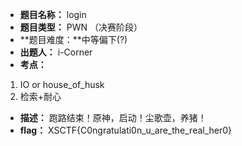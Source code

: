 - **题目名称：** login
- **题目类型：** PWN  （决赛阶段）
- **题目难度：**中等偏下(?)
- **出题人：** i-Corner
- **考点：**

1. IO or house_of_husk
1. 检索+耐心

- **描述：** 跑路结束！原神，启动！尘歌壶，养猪！
- **flag：** XSCTF{C0ngratulati0n_u_are_the_real_her0}

